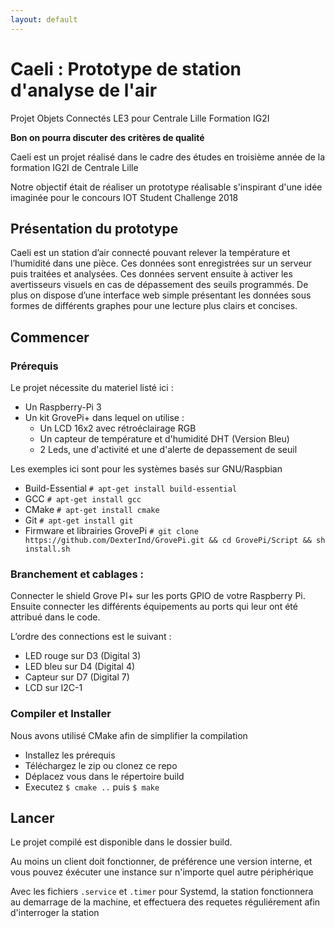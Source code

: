 ```yaml
---
layout: default
---
```


# Caeli : Prototype de station d'analyse de l'air

Projet Objets Connectés LE3 pour Centrale Lille Formation IG2I

**Bon on pourra discuter des critères de qualité**

Caeli est un projet réalisé dans le cadre des études en troisième année de la formation IG2I de Centrale Lille

Notre objectif était de réaliser un prototype réalisable s'inspirant d'une idée imaginée pour le concours IOT Student Challenge 2018

## Présentation du prototype

Caeli est un station d’air connecté pouvant relever la température et l’humidité dans une pièce. Ces données sont enregistrées sur un serveur puis traitées et analysées. Ces données servent ensuite à activer les avertisseurs visuels en cas de dépassement des seuils programmés. 
De plus on dispose d’une interface web simple présentant les données sous formes de différents graphes pour une lecture plus clairs et concises.

## Commencer

### Prérequis

Le projet nécessite du materiel listé ici :
- Un Raspberry-Pi 3
- Un kit GrovePi+ dans lequel on utilise :
    - Un LCD 16x2 avec rétroéclairage RGB
    - Un capteur de température et d'humidité DHT (Version Bleu)
    - 2 Leds, une d'activité et une d'alerte de depassement de seuil

Les exemples ici sont pour les systèmes basés sur GNU/Raspbian

- Build-Essential `# apt-get install build-essential`
- GCC `# apt-get install gcc`
- CMake `# apt-get install cmake`
- Git `# apt-get install git`
- Firmware et librairies GrovePi `# git clone https://github.com/DexterInd/GrovePi.git && cd GrovePi/Script && sh install.sh`

### Branchement et cablages :

Connecter le shield Grove PI+ sur les ports GPIO de votre Raspberry Pi.
Ensuite connecter les différents équipements au ports qui leur ont été attribué dans le code.

L’ordre des connections est le suivant :

- LED rouge sur D3 (Digital 3)
- LED bleu sur D4 (Digital 4)
- Capteur sur D7 (Digital 7)
- LCD sur I2C-1


### Compiler et Installer

Nous avons utilisé CMake afin de simplifier la compilation

- Installez les prérequis
- Téléchargez le zip ou clonez ce repo
- Déplacez vous dans le répertoire build
- Executez `$ cmake ..` puis `$ make`

## Lancer

Le projet compilé est disponible dans le dossier build.

Au moins un client doit fonctionner, de préférence une version interne, et vous
pouvez éxécuter une instance sur n'importe quel autre périphérique

Avec les fichiers `.service` et `.timer` pour Systemd, la station fonctionnera au demarrage de la machine, 
et effectuera des requetes réguliérement afin d'interroger la station
